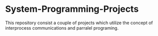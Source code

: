 # System-Programming-Projects
This repository consist a couple of projects which utilize the concept of interprocess communications and parralel programing.
